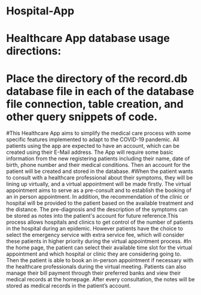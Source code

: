 # Hospital-App

# Healthcare App database usage directions:

# Place the directory of the record.db database file in each of the database file connection, table creation, and other query snippets of code.


#This Healthcare App aims to simplify the medical care process with some specific features implemented to adapt to the COVID-19 pandemic. All patients using the app are expected to have an account, which can be created using their E-Mail address. The App will require some basic information from the new registering patients including their name, date of birth, phone number and their medical conditions. Then an account for the patient will be created and stored in the database.
#When the patient wants to consult with a healthcare professional about their symptoms, they will be lining up virtually, and a virtual appointment will be made firstly. The virtual appointment aims to serve as a pre-consult and to establish the booking of an in person appointment. In addition, the recommendation of the clinic or hospital will be provided to the patient based on the available treatment and the distance. The pre-diagnosis and the description of the symptoms can be stored as notes into the patient's account for future reference.This process allows hospitals and clinics to get control of the number of patients in the hospital during an epidemic. However patients have the choice to select the emergency service with extra service fee, which will consider these patients in higher priority during the virtual appointment process.
#In the home page,  the patient can select their available time slot for the virtual appointment and which hospital or clinic they are considering going to. Then the patient is able to book an in-person appointment if necessary with the healthcare professionals during the virtual meeting. Patients can also manage their bill payment through their preferred banks and view their medical records at the homepage. After every consultation, the notes will be stored as medical records in the patient’s account.
